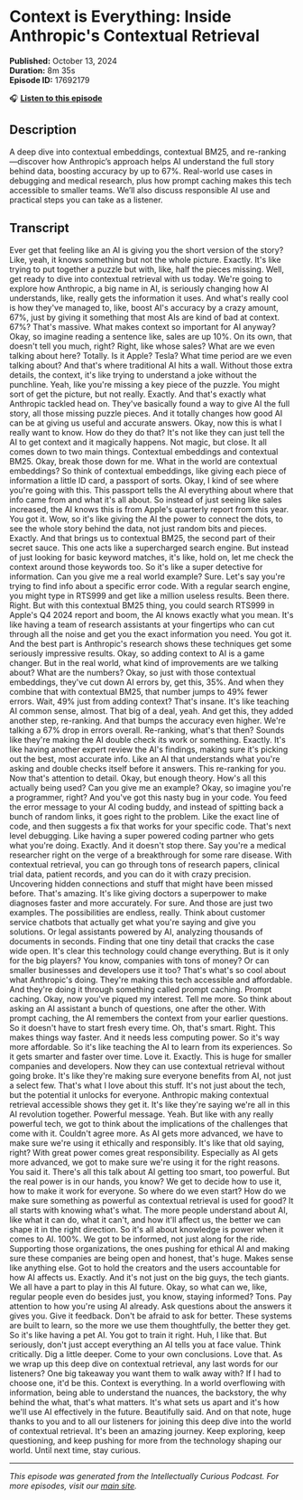 # Context is Everything: Inside Anthropic's Contextual Retrieval

**Published:** October 13, 2024  
**Duration:** 8m 35s  
**Episode ID:** 17692179

🎧 **[Listen to this episode](https://intellectuallycurious.buzzsprout.com/2529712/episodes/17692179-context-is-everything-inside-anthropic's-contextual-retrieval)**

## Description

A deep dive into contextual embeddings, contextual BM25, and re-ranking—discover how Anthropic’s approach helps AI understand the full story behind data, boosting accuracy by up to 67%. Real-world use cases in debugging and medical research, plus how prompt caching makes this tech accessible to smaller teams. We’ll also discuss responsible AI use and practical steps you can take as a listener.

## Transcript

Ever get that feeling like an AI is giving you the short version of the story? Like, yeah, it knows something but not the whole picture. Exactly. It's like trying to put together a puzzle but with, like, half the pieces missing. Well, get ready to dive into contextual retrieval with us today. We're going to explore how Anthropic, a big name in AI, is seriously changing how AI understands, like, really gets the information it uses. And what's really cool is how they've managed to, like, boost AI's accuracy by a crazy amount, 67%, just by giving it something that most AIs are kind of bad at context. 67%? That's massive. What makes context so important for AI anyway? Okay, so imagine reading a sentence like, sales are up 10%. On its own, that doesn't tell you much, right? Right, like whose sales? What are we even talking about here? Totally. Is it Apple? Tesla? What time period are we even talking about? And that's where traditional AI hits a wall. Without those extra details, the context, it's like trying to understand a joke without the punchline. Yeah, like you're missing a key piece of the puzzle. You might sort of get the picture, but not really. Exactly. And that's exactly what Anthropic tackled head on. They've basically found a way to give AI the full story, all those missing puzzle pieces. And it totally changes how good AI can be at giving us useful and accurate answers. Okay, now this is what I really want to know. How do they do that? It's not like they can just tell the AI to get context and it magically happens. Not magic, but close. It all comes down to two main things. Contextual embeddings and contextual BM25. Okay, break those down for me. What in the world are contextual embeddings? So think of contextual embeddings, like giving each piece of information a little ID card, a passport of sorts. Okay, I kind of see where you're going with this. This passport tells the AI everything about where that info came from and what it's all about. So instead of just seeing like sales increased, the AI knows this is from Apple's quarterly report from this year. You got it. Wow, so it's like giving the AI the power to connect the dots, to see the whole story behind the data, not just random bits and pieces. Exactly. And that brings us to contextual BM25, the second part of their secret sauce. This one acts like a supercharged search engine. But instead of just looking for basic keyword matches, it's like, hold on, let me check the context around those keywords too. So it's like a super detective for information. Can you give me a real world example? Sure. Let's say you're trying to find info about a specific error code. With a regular search engine, you might type in RTS999 and get like a million useless results. Been there. Right. But with this contextual BM25 thing, you could search RTS999 in Apple's Q4 2024 report and boom, the AI knows exactly what you mean. It's like having a team of research assistants at your fingertips who can cut through all the noise and get you the exact information you need. You got it. And the best part is Anthropic's research shows these techniques get some seriously impressive results. Okay, so adding context to AI is a game changer. But in the real world, what kind of improvements are we talking about? What are the numbers? Okay, so just with those contextual embeddings, they've cut down AI errors by, get this, 35%. And when they combine that with contextual BM25, that number jumps to 49% fewer errors. Wait, 49% just from adding context? That's insane. It's like teaching AI common sense, almost. That big of a deal, yeah. And get this, they added another step, re-ranking. And that bumps the accuracy even higher. We're talking a 67% drop in errors overall. Re-ranking, what's that then? Sounds like they're making the AI double check its work or something. Exactly. It's like having another expert review the AI's findings, making sure it's picking out the best, most accurate info. Like an AI that understands what you're asking and double checks itself before it answers. This re-ranking for you. Now that's attention to detail. Okay, but enough theory. How's all this actually being used? Can you give me an example? Okay, so imagine you're a programmer, right? And you've got this nasty bug in your code. You feed the error message to your AI coding buddy, and instead of spitting back a bunch of random links, it goes right to the problem. Like the exact line of code, and then suggests a fix that works for your specific code. That's next level debugging. Like having a super powered coding partner who gets what you're doing. Exactly. And it doesn't stop there. Say you're a medical researcher right on the verge of a breakthrough for some rare disease. With contextual retrieval, you can go through tons of research papers, clinical trial data, patient records, and you can do it with crazy precision. Uncovering hidden connections and stuff that might have been missed before. That's amazing. It's like giving doctors a superpower to make diagnoses faster and more accurately. For sure. And those are just two examples. The possibilities are endless, really. Think about customer service chatbots that actually get what you're saying and give you solutions. Or legal assistants powered by AI, analyzing thousands of documents in seconds. Finding that one tiny detail that cracks the case wide open. It's clear this technology could change everything. But is it only for the big players? You know, companies with tons of money? Or can smaller businesses and developers use it too? That's what's so cool about what Anthropic's doing. They're making this tech accessible and affordable. And they're doing it through something called prompt caching. Prompt caching. Okay, now you've piqued my interest. Tell me more. So think about asking an AI assistant a bunch of questions, one after the other. With prompt caching, the AI remembers the context from your earlier questions. So it doesn't have to start fresh every time. Oh, that's smart. Right. This makes things way faster. And it needs less computing power. So it's way more affordable. So it's like teaching the AI to learn from its experiences. So it gets smarter and faster over time. Love it. Exactly. This is huge for smaller companies and developers. Now they can use contextual retrieval without going broke. It's like they're making sure everyone benefits from AI, not just a select few. That's what I love about this stuff. It's not just about the tech, but the potential it unlocks for everyone. Anthropic making contextual retrieval accessible shows they get it. It's like they're saying we're all in this AI revolution together. Powerful message. Yeah. But like with any really powerful tech, we got to think about the implications of the challenges that come with it. Couldn't agree more. As AI gets more advanced, we have to make sure we're using it ethically and responsibly. It's like that old saying, right? With great power comes great responsibility. Especially as AI gets more advanced, we got to make sure we're using it for the right reasons. You said it. There's all this talk about AI getting too smart, too powerful. But the real power is in our hands, you know? We get to decide how to use it, how to make it work for everyone. So where do we even start? How do we make sure something as powerful as contextual retrieval is used for good? It all starts with knowing what's what. The more people understand about AI, like what it can do, what it can't, and how it'll affect us, the better we can shape it in the right direction. So it's all about knowledge is power when it comes to AI. 100%. We got to be informed, not just along for the ride. Supporting those organizations, the ones pushing for ethical AI and making sure these companies are being open and honest, that's huge. Makes sense like anything else. Got to hold the creators and the users accountable for how AI affects us. Exactly. And it's not just on the big guys, the tech giants. We all have a part to play in this AI future. Okay, so what can we, like, regular people even do besides just, you know, staying informed? Tons. Pay attention to how you're using AI already. Ask questions about the answers it gives you. Give it feedback. Don't be afraid to ask for better. These systems are built to learn, so the more we use them thoughtfully, the better they get. So it's like having a pet AI. You got to train it right. Huh, I like that. But seriously, don't just accept everything an AI tells you at face value. Think critically. Dig a little deeper. Come to your own conclusions. Love that. As we wrap up this deep dive on contextual retrieval, any last words for our listeners? One big takeaway you want them to walk away with? If I had to choose one, it'd be this. Context is everything. In a world overflowing with information, being able to understand the nuances, the backstory, the why behind the what, that's what matters. It's what sets us apart and it's how we'll use AI effectively in the future. Beautifully said. And on that note, huge thanks to you and to all our listeners for joining this deep dive into the world of contextual retrieval. It's been an amazing journey. Keep exploring, keep questioning, and keep pushing for more from the technology shaping our world. Until next time, stay curious.

---
*This episode was generated from the Intellectually Curious Podcast. For more episodes, visit our [main site](https://intellectuallycurious.buzzsprout.com).*
